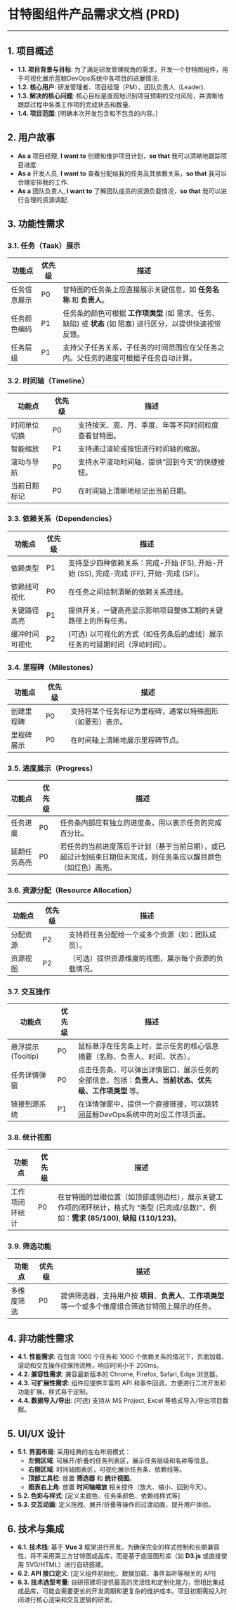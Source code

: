 # 甘特图组件产品需求文档 (PRD)

---

## 1. 项目概述
*   **1.1. 项目背景与目标**: 为了满足研发管理视角的需求，开发一个甘特图组件，用于可视化展示蓝鲸DevOps系统中各项目的进展情况.
*   **1.2. 核心用户**: 研发管理者、项目经理（PM）、团队负责人（Leader).
*   **1.3. 解决的核心问题**: 核心目标是直观地识别项目预期的交付风险，并清晰地跟踪过程中各类工作项的完成状态和数量.
*   **1.4. 项目范围**: [明确本次开发包含和不包含的内容。]

## 2. 用户故事
*   **As a** 项目经理, **I want to** 创建和维护项目计划，**so that** 我可以清晰地跟踪项目进度.
*   **As a** 开发人员, **I want to** 查看分配给我的任务及其依赖关系，**so that** 我可以合理安排我的工作.
*   **As a** 团队负责人, **I want to** 了解团队成员的资源负载情况，**so that** 我可以进行合理的资源调配.

## 3. 功能性需求

### 3.1. 任务（Task）展示
| 功能点 | 优先级 | 描述 |
|---|---|---|
| 任务信息展示 | P0 | 甘特图的任务条上应直接展示关键信息，如 **任务名称** 和 **负责人**。 |
| 任务颜色编码 | P1 | 任务条的颜色可根据 **工作项类型** (如 需求、任务、缺陷) 或 **状态** (如 阻塞) 进行区分，以提供快速视觉反馈。 |
| 任务层级 | P1 | 支持父子任务关系，子任务的时间范围应在父任务之内。父任务的进度可根据子任务自动计算。 |

### 3.2. 时间轴（Timeline）
| 功能点 | 优先级 | 描述 |
|---|---|---|
| 时间单位切换 | P0 | 支持按天、周、月、季度、年等不同时间粒度查看甘特图。 |
| 智能缩放 | P1 | 支持通过滚轮或按钮进行时间轴的缩放。 |
| 滚动与导航 | P0 | 支持水平滚动时间轴，提供“回到今天”的快捷按钮。 |
| 当前日期标记 | P0 | 在时间轴上清晰地标记出当前日期。 |

### 3.3. 依赖关系（Dependencies）
| 功能点 | 优先级 | 描述 |
|---|---|---|
| 依赖类型 | P1 | 支持至少四种依赖关系：完成-开始 (FS), 开始-开始 (SS), 完成-完成 (FF), 开始-完成 (SF)。 |
| 依赖线可视化 | P0 | 在任务之间绘制清晰的依赖关系连线。 |
| 关键路径高亮 | P1 | 提供开关，一键高亮显示影响项目整体工期的关键路径上的所有任务。 |
| 缓冲时间可视化 | P2 | (可选) 以可视化的方式（如任务条后的虚线）展示任务的可延期时间（浮动时间）。 |

### 3.4. 里程碑（Milestones）
| 功能点 | 优先级 | 描述 |
|---|---|---|
| 创建里程碑 | P0 | 支持将某个任务标记为里程碑，通常以特殊图形（如菱形）表示。 |
| 里程碑展示 | P0 | 在时间轴上清晰地展示里程碑节点。 |

### 3.5. 进度展示（Progress）
| 功能点 | 优先级 | 描述 |
|---|---|---|
| 任务进度 | P0 | 任务条内部应有独立的进度条，用以表示任务的完成百分比。 |
| 延期任务高亮 | P0 | 若任务的当前进度落后于计划（基于当前日期），或已超过计划结束日期但未完成，则任务条应以醒目颜色（如红色）高亮。 |

### 3.6. 资源分配（Resource Allocation）
| 功能点 | 优先级 | 描述 |
|---|---|---|
| 分配资源 | P2 | 支持将任务分配给一个或多个资源（如：团队成员）。 |
| 资源视图 | P2 | （可选）提供资源维度的视图，展示每个资源的负载情况。 |

### 3.7. 交互操作
| 功能点 | 优先级 | 描述 |
|---|---|---|
| 悬浮提示 (Tooltip) | P0 | 鼠标悬浮在任务条上时，显示任务的核心信息摘要（名称、负责人、时间、状态）。 |
| 任务详情弹窗 | P0 | 点击任务条，可以弹出详情窗口，展示任务的全部信息，包括：**负责人、当前状态、优先级、工作项类型** 等。 |
| 链接到源系统 | P1 | 在详情弹窗中，提供一个直接链接，可以跳转回蓝鲸DevOps系统中的对应工作项页面。 |

### 3.8. 统计视图
| 功能点 | 优先级 | 描述 |
|---|---|---|
| 工作项闭环统计 | P0 | 在甘特图的显眼位置（如顶部或侧边栏），展示关键工作项的闭环统计，格式为 “类型 (已完成/总数)”，例如：**需求 (85/100)**, **缺陷 (110/123)**。 |

### 3.9. 筛选功能
| 功能点 | 优先级 | 描述 |
|---|---|---|
| 多维度筛选 | P0 | 提供筛选器，支持用户按 **项目**、**负责人**、**工作项类型** 等一个或多个维度组合筛选甘特图上展示的任务。 |

## 4. 非功能性需求
*   **4.1. 性能需求**: 在包含 1000 个任务和 1000 个依赖关系的情况下，页面加载、滚动和交互操作应保持流畅，响应时间小于 200ms。
*   **4.2. 兼容性需求**: 兼容最新版本的 Chrome, Firefox, Safari, Edge 浏览器。
*   **4.3. 可扩展性需求**: 组件应提供丰富的 API 和事件回调，方便进行二次开发和功能扩展。样式易于定制。
*   **4.4. 数据导入/导出**: (可选) 支持从 MS Project, Excel 等格式导入/导出项目数据。

## 5. UI/UX 设计
*   **5.1. 界面布局**: 采用经典的左右布局模式：
    *   **左侧区域**: 可展开/折叠的任务列表区，展示任务层级和名称等信息。
    *   **右侧区域**: 时间轴图表区，可视化展示任务条、依赖线等。
    *   **顶部工具栏**: 放置 **筛选器** 和 **统计视图**。
    *   **图表右上角**: 放置 **时间轴缩放** 相关控件（放大、缩小、回到今天）。
*   **5.2. 色彩与样式**: [定义主题色、任务条颜色、依赖线样式等]
*   **5.3. 交互动画**: 定义拖拽、展开/折叠等操作的过渡动画，提升用户体验。

## 6. 技术与集成
*   **6.1. 技术栈**: 基于 **Vue 3** 框架进行开发。为确保完全的样式控制和长期兼容性，将不采用第三方甘特图成品库，而是基于底层图形库（如 **D3.js** 或直接使用 SVG/HTML）进行自研搭建。
*   **6.2. API 接口定义**: [定义组件初始化、数据加载、事件监听等相关的 API]
*   **6.3. 技术选型考量**: 自研搭建将提供最高的灵活性和定制化能力，但相比集成成品库，可能会需要更长的开发周期和更复杂的维护成本。项目初期需投入时间进行核心渲染和交互逻辑的研发。